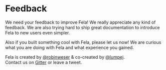 # Feedback

We need your feedback to improve Fela! We really appreciate any kind of feedback. We are also trying hard to ship great documentation to introduce Fela to new users even simpler.

Also if you built something cool with Fela, please let us now! We are curious what you are doing with Fela and what experience you gained.

Fela is created by [@robinweser](https://twitter.com/robinweser) & co-created by [@lumpej](https://twitter.com/lumpej).<br>
Contact us on [Gitter](https://gitter.im/robinweser/fela) or leave a tweet.
